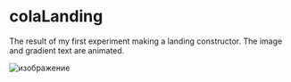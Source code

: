 # colaLanding
The result of my first experiment making a landing constructor. The image and gradient text are animated.

![изображение](https://github.com/ambi-valentia/colaLanding/assets/114367732/f563863f-03c2-4ee4-8f9e-16bdc1752c13)
